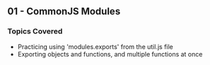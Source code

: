 ## 01 - CommonJS Modules

### Topics Covered

- Practicing using 'modules.exports' from the util.js file
- Exporting objects and functions, and multiple functions at once
